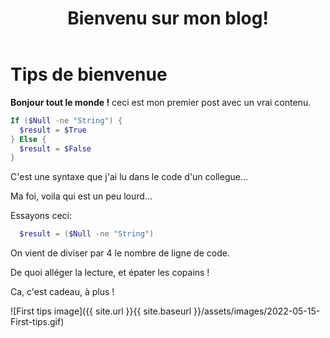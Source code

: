 ﻿---
title:  "Bienvenu sur mon blog!"
category: Powershell
tags: 
  - Powershell
  - Tips
---

# Tips de bienvenue

**Bonjour tout le monde !** ceci est mon premier post avec un vrai contenu.

```powershell
If ($Null -ne "String") {
  $result = $True
} Else { 
  $result = $False
}
```

C'est une syntaxe que j'ai lu dans le code d'un collegue...

Ma foi, voila qui est un peu lourd...

Essayons ceci:

```powershell
  $result = ($Null -ne "String")
```

On vient de diviser par 4 le nombre de ligne de code.

De quoi alléger la lecture, et épater les copains !

Ca, c'est cadeau, à plus !

![First tips image]({{ site.url }}{{ site.baseurl }}/assets/images/2022-05-15-First-tips.gif)